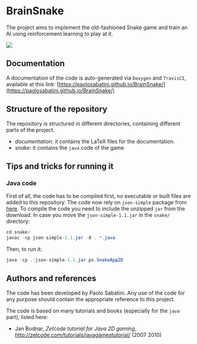 # BrainSnake
The project aims to implement the old-fashioned Snake game and train an AI using reinforcement learning to play at it. 

![](https://github.com/paolosabatini/BrainSnake/workflows/Java-CI/badge.svg)

## Documentation

A documentation of the code is auto-generated via `Doxygen` and `TravisCI`, available at this link: [https://paolosabatini.github.io/BrainSnake/](https://paolosabatini.github.io/BrainSnake/)

## Structure of the repository

The repository is structured in different directories, containing different parts of the project.
- *documentation*: it contains the LaTeX files for the documentation.
- *snake*: it contains the `java` code of the game


## Tips and tricks for running it

### Java code

First of all, the code has to be compiled first, no executable or built files are added to this repository. The code now rely on `json-simple` package from [here](https://code.google.com/archive/p/json-simple/). To compile the code you need to include the unzipped `jar` from the download. In case you move the `json-simple-1.1.jar` in the `snake/` directory:
```java
cd snake/
javac -cp json-simple-1.1.jar -d . *.java
```
Then, to run it:
```java
java -cp .:json-simple-1.1.jar ps.SnakeApp2D
```

## Authors and references

The code has been developed by Paolo Sabatini. Any use of the code for any purpose should contain the appropriate reference to this project.

The code is based on many tutorials and books (especially for the `java` part), listed here:
- Jan Bodnar, _Zetcode tutorial for Java 2D gaming_, http://zetcode.com/tutorials/javagamestutorial/ (2007 2010)
